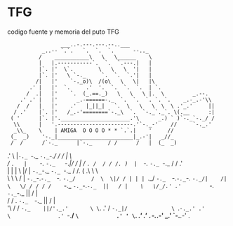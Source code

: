 # TFG
codigo fuente y memoria del puto TFG

                     ___..-.---.---.--..___
               _..-- `.`.   `.  `.  `.      --.._
              /    ___________\   \   \______    \
              |   |.-----------`.  `.  `.---.|   |
              |`. |'  \`.        \   \   \  '|   |
              |`. |'   \ `-._     `.  `.  `.'|   |
             /|   |'    `-._o)\  /(o\   \   \|   |\
           .' |   |'  `.     .'  '.  `.  `.  `.  | `.
          /  .|   |'    `.  (_.==._)   \   \   \ |.  \         _.--.
        .' .' |   |'      _.-======-._  `.  `.  `. `. `.    _.-_.-'\\
       /  /   |   |'    .'   |_||_|   `.  \   \   \  \  \ .'_.'     ||
      / .'    |`. |'   /_.-'========`-._\  `.  `-._`._`. \(.__      :|
     ( '      |`. |'.______________________.'\      _.) ` )`-._`-._/ /
      \\      |   '.------------------------.'`-._-'    //     `-._.'
      _\\_    \    | AMIGA  O O O O * * `.`.|    '     //
     (_  _)    '-._|________________________|_.-'|   _//_
     /  /      /`-._      |`-._     / /      /   |  (_  _)
   .'   \     |`-._ `-._   `-._`-._/ /      /    |    \  \
  /      `.   |    `-._ `-._   `-._|/      /     |    /   `.
 /  / / /. )  |  `-._  `-._ `-._          /     /   .'      \
| | | \ \|/   |  `-._`-._  `-._ `-._     /     /.  ( .\ \ \  \
 \ \ \ \/     |  `-._`-._`-._  `-._ `-._/     /  \  \|/ / | | |
  `.\_\/       `-._  `-._`-._`-._  `-._/|    /|   \   \/ / / /
              /    `-._  `-._`-._`-._  ||   / |    \   \/_/.'
            .'         `-._  `-._`-._  ||  /  |     \
           /           / . `-._  `-._  || /   |      \
          '\          / /      `-._    ||/'._.'       \
           \`.      .' /           `-._|/              \
            `.`-._.' .'               \               .'
              `-.__\/                 `\            .' '
                                       \`.       _.' .'
                                        `.`-._.-' _.'
                                          `-.__.-'
.
